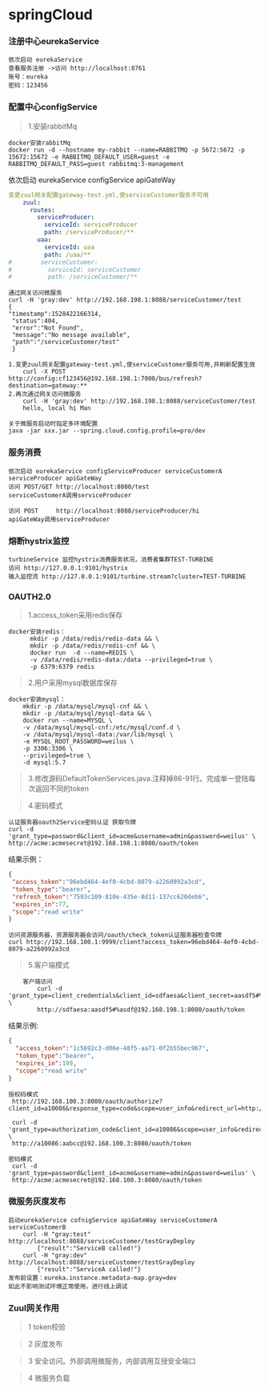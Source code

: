 # springCloud
### 注册中心eurekaService

    依次启动 eurekaService
    查看服务注册 ->访问 http://localhost:8761
    账号：eureka
    密码：123456

### 配置中心configService

> 1.安装rabbitMq
```
docker安装rabbitMq
docker run -d --hostname my-rabbit --name=RABBITMQ -p 5672:5672 -p 15672:15672 -e RABBITMQ_DEFAULT_USER=guest -e RABBITMQ_DEFAULT_PASS=guest rabbitmq:3-management
```
依次启动 eurekaService configService apiGateWay

```yml
变更zuul网关配置gateway-test.yml,使serviceCustomer服务不可用
    zuul:
      routes:
        serviceProducer:
          serviceId: serviceProducer
          path: /serviceProducer/**
        uaa:
          serviceId: uaa
          path: /uaa/**
#        serviceCustomer:
#          serviceId: serviceCustomer
#          path: /serviceCustomer/**
```
```
通过网关访问微服务
curl -H 'gray:dev' http://192.168.198.1:8088/serviceCustomer/test
{
"timestamp":1528422166314,
 "status":404,
 "error":"Not Found",
 "message":"No message available",
 "path":"/serviceCustomer/test"
 }
```
```
1.变更zuul网关配置gateway-test.yml,使serviceCustomer服务可用,并刷新配置生效
    curl -X POST http://config:cf123456@192.168.198.1:7000/bus/refresh?destination=gateway:**
2.再次通过网关访问微服务
    curl -H 'gray:dev' http://192.168.198.1:8088/serviceCustomer/test
    hello, local hi Man
```
    关于微服务启动时指定多环境配置
    java -jar xxx.jar --spring.cloud.config.profile=pro/dev

### 服务消费

	依次启动 eurekaService configServiceProducer serviceCustomerA serviceProducer apiGateWay
	访问 POST/GET http://localhost:8080/test
	serviceCustomerA调用serviceProducer

	访问 POST     http://localhost:8088/serviceProducer/hi
	apiGateWay调用serviceProducer


### 熔断hystrix监控

    turbineService 监控hystrix消费服务状况，消费者集群TEST-TURBINE
    访问 http://127.0.0.1:9101/hystrix
    输入监控流 http://127.0.0.1:9101/turbine.stream?cluster=TEST-TURBINE

### OAUTH2.0

>1.access_token采用redis保存
```shell
docker安装redis：
      mkdir -p /data/redis/redis-data && \
      mkdir -p /data/redis/redis-cnf && \
      docker run  -d --name=REDIS \
      -v /data/redis/redis-data:/data --privileged=true \
      -p 6379:6379 redis
```
>2.用户采用mysql数据库保存
```shell
docker安装mysql：
    mkdir -p /data/mysql/mysql-cnf && \
    mkdir -p /data/mysql/mysql-data && \
    docker run --name=MYSQL \
    -v /data/mysql/mysql-cnf:/etc/mysql/conf.d \
    -v /data/mysql/mysql-data:/var/lib/mysql \
    -e MYSQL_ROOT_PASSWORD=weilus \
    -p 3306:3306 \
    --privileged=true \
    -d mysql:5.7
```
>3.修改源码DefaultTokenServices.java.注释掉86-91行。完成单一登陆每次返回不同的token

>4.密码模式
```shell
认证服务器oauth2Service密码认证 获取令牌
curl -d 'grant_type=password&client_id=acme&username=admin&password=weilus' \
http://acme:acmesecret@192.168.198.1:8080/oauth/token
```
结果示例：
```json
{
 "access_token":"96ebd464-4ef0-4cbd-8079-a2260992a3cd",
 "token_type":"bearer",
 "refresh_token":"7593c109-810e-435e-8d11-137cc620deb6",
 "expires_in":77,
 "scope":"read write"
}
```
```shell
访问资源服务器，资源服务器会访问/oauth/check_token认证服务器检查令牌
curl http://192.168.100.1:9999/client?access_token=96ebd464-4ef0-4cbd-8079-a2260992a3cd
```
>5.客户端模式
```shell
    客户端访问
        curl -d 'grant_type=client_credentials&client_id=sdfaesa&client_secret=aasdf5#%asdf' \
        http://sdfaesa:aasdf5#%asdf@192.168.198.1:8080/oauth/token
```
结果示例:
```json
{
  "access_token":"1c5692c3-d06e-48f5-aa71-0f2b55bec967",
  "token_type":"bearer",
  "expires_in":199,
  "scope":"read write"
}
```
```
授权码模式
 http://192.168.100.3:8080/oauth/authorize?client_id=a10086&response_type=code&scope=user_info&redirect_url=http://aa.ccdd

 curl -d 'grant_type=authorization_code&client_id=a10086&scope=user_info&redirect_uri=http://aa.ccdd&code=pg4Vz2'  \
 http://a10086:aabcc@192.168.100.3:8080/oauth/token

密码模式
 curl -d 'grant_type=password&client_id=acme&username=admin&password=weilus' \
 http://acme:acmesecret@192.168.100.3:8080/oauth/token
```
### 微服务灰度发布

    启动eurekaService cofnigService apiGateWay serviceCustomerA serviceCustomerB
        curl -H "gray:test" http://localhost:8088/serviceCustomer/testGrayDeploy
            {"result":"ServiceB called!"}
        curl -H "gray:dev" http://localhost:8088/serviceCustomer/testGrayDeploy
            {"result":"ServiceA called!"}
    发布前设置：eureka.instance.metadata-map.gray=dev
    如此不影响测试环境正常使用，进行线上调试

### Zuul网关作用

>1 token校验

>2 灰度发布

>3 安全访问。外部调用微服务，内部调用互授安全端口

>4 微服务负载